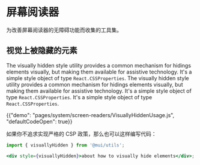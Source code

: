 # 屏幕阅读器

<p class="description">为改善屏幕阅读器的无障碍功能而收集的工具集。
</p>

## 视觉上被隐藏的元素

The visually hidden style utility provides a common mechanism for hidings elements visually, but making them available for assistive technology. It's a simple style object of type `React.CSSProperties`. The visually hidden style utility provides a common mechanism for hidings elements visually, but making them available for assistive technology. It's a simple style object of type `React.CSSProperties`. It's a simple style object of type `React.CSSProperties`.

{{"demo": "pages/system/screen-readers/VisuallyHiddenUsage.js", "defaultCodeOpen": true}}

如果你不追求实现严格的 CSP 政策，那么也可以这样编写代码：

```jsx
import { visuallyHidden } from '@mui/utils';

<div style={visuallyHidden}>about how to visually hide elements</div>;
```
